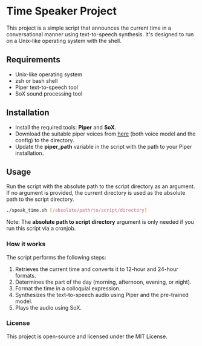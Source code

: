 # Time Speaker Project
This project is a simple script that announces the current time in a conversational manner using text-to-speech synthesis. It's designed to run on a Unix-like operating system with the shell.

## Requirements
- Unix-like operating system
- zsh or bash shell
- Piper text-to-speech tool
- SoX sound processing tool

## Installation
- Install the required tools: **Piper** and **SoX**.
- Download the suitable piper voices from [here](https://github.com/rhasspy/piper/blob/master/VOICES.md) (both voice model and the config) to the directory.
- Update the **piper_path** variable in the script with the path to your Piper installation.

## Usage
Run the script with the absolute path to the script directory as an argument. If no argument is provided, the current directory is used as the absolute path to the script directory.

```sh
./speak_time.sh [/absolute/path/to/script/directory]
```

Note: The **absolute path to script directory** argument is only needed if you run this script via a cronjob.

### How it works
The script performs the following steps:

1. Retrieves the current time and converts it to 12-hour and 24-hour formats.
2. Determines the part of the day (morning, afternoon, evening, or night).
3. Format the time in a colloquial expression.
4. Synthesizes the text-to-speech audio using Piper and the pre-trained model.
5. Plays the audio using SoX.

### License
This project is open-source and licensed under the MIT License.
